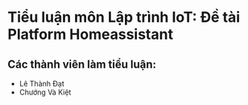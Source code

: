 # Tiểu luận môn Lập trình IoT: Đề tài Platform Homeassistant
## Các thành viên làm tiểu luận:
- Lê Thành Đạt
- Chướng Và Kiệt
